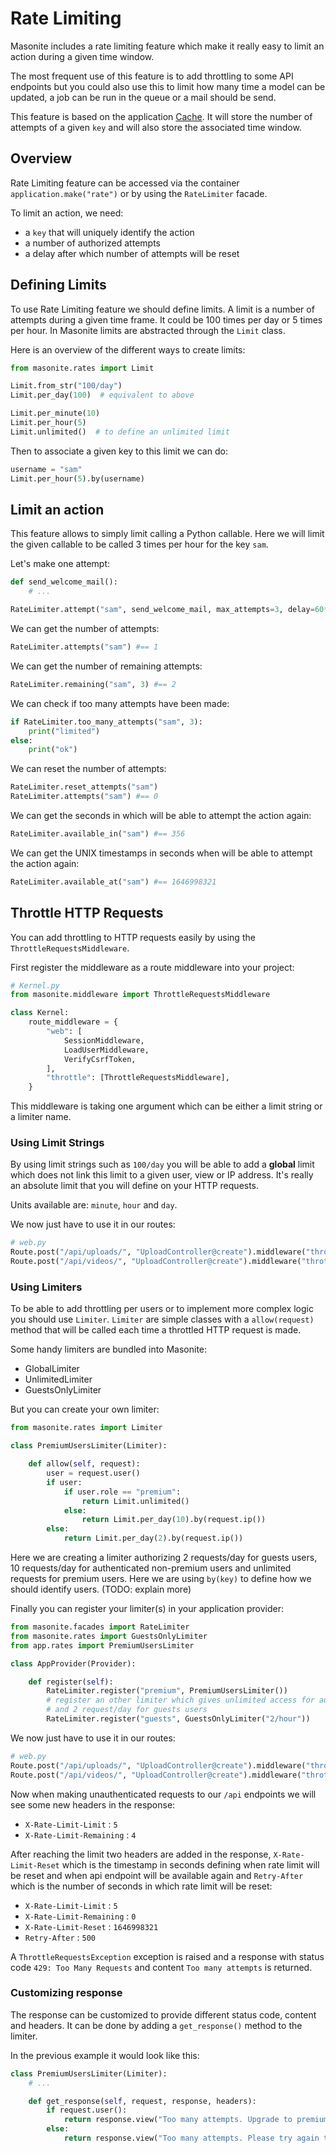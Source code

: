 # Rate Limiting

Masonite includes a rate limiting feature which make it really easy to limit an action during a given time window.

The most frequent use of this feature is to add throttling to some API endpoints but you could also
use this to limit how many time a model can be updated, a job can be run in the queue or a mail should be send.

This feature is based on the application [Cache](/cache.md). It will store the number of attempts of a given `key` and will also
store the associated time window.


## Overview

Rate Limiting feature can be accessed via the container `application.make("rate")` or by using the `RateLimiter` facade.

To limit an action, we need:

- a `key` that will uniquely identify the action
- a number of authorized attempts
- a delay after which number of attempts will be reset


## Defining Limits

To use Rate Limiting feature we should define limits. A limit is a number of attempts during a given time frame. It could
be 100 times per day or 5 times per hour. In Masonite limits are abstracted through the `Limit` class.

Here is an overview of the different ways to create limits:
```python
from masonite.rates import Limit

Limit.from_str("100/day")
Limit.per_day(100)  # equivalent to above

Limit.per_minute(10)
Limit.per_hour(5)
Limit.unlimited()  # to define an unlimited limit
```

Then to associate a given key to this limit we can do:
```python
username = "sam"
Limit.per_hour(5).by(username)
```

## Limit an action

This feature allows to simply limit calling a Python callable. Here we will limit the given callable to be called 3 times per hour for the key `sam`.

Let's make one attempt:
```python
def send_welcome_mail():
    # ...

RateLimiter.attempt("sam", send_welcome_mail, max_attempts=3, delay=60*60)
```

We can get the number of attempts:
```python
RateLimiter.attempts("sam") #== 1
```

We can get the number of remaining attempts:
```python
RateLimiter.remaining("sam", 3) #== 2
```

We can check if too many attempts have been made:

```python
if RateLimiter.too_many_attempts("sam", 3):
    print("limited")
else:
    print("ok")
```

We can reset the number of attempts:
```python
RateLimiter.reset_attempts("sam")
RateLimiter.attempts("sam") #== 0
```

We can get the seconds in which will be able to attempt the action again:
```python
RateLimiter.available_in("sam") #== 356
```

We can get the UNIX timestamps in seconds when will be able to attempt the action again:
```python
RateLimiter.available_at("sam") #== 1646998321
```


## Throttle HTTP Requests

You can add throttling to HTTP requests easily by using the `ThrottleRequestsMiddleware`.

First register the middleware as a route middleware into your project:

```python
# Kernel.py
from masonite.middleware import ThrottleRequestsMiddleware

class Kernel:
    route_middleware = {
        "web": [
            SessionMiddleware,
            LoadUserMiddleware,
            VerifyCsrfToken,
        ],
        "throttle": [ThrottleRequestsMiddleware],
    }
```

This middleware is taking one argument which can be either a limit string or a limiter name.

### Using Limit Strings

By using limit strings such as `100/day` you will be able to add a **global** limit which does not link this limit to a given user, view or IP address. It's really an absolute limit that you will define on your HTTP requests.

Units available are: `minute`, `hour` and `day`.

We now just have to use it in our routes:
```python
# web.py
Route.post("/api/uploads/", "UploadController@create").middleware("throttle:100/day")
Route.post("/api/videos/", "UploadController@create").middleware("throttle:10/minute")
```

### Using Limiters

To be able to add throttling per users or to implement more complex logic you should use `Limiter`. `Limiter` are simple classes with a `allow(request)` method that will be called each time a throttled HTTP request is made.

Some handy limiters are bundled into Masonite:

- GlobalLimiter
- UnlimitedLimiter
- GuestsOnlyLimiter

But you can create your own limiter:

```python
from masonite.rates import Limiter

class PremiumUsersLimiter(Limiter):

    def allow(self, request):
        user = request.user()
        if user:
            if user.role == "premium":
                return Limit.unlimited()
            else:
                return Limit.per_day(10).by(request.ip())
        else:
            return Limit.per_day(2).by(request.ip())
```

Here we are creating a limiter authorizing 2 requests/day for guests users, 10 requests/day for authenticated non-premium users and unlimited requests for premium users.
Here we are using `by(key)` to define how we should identify users. (TODO: explain more)

Finally you can register your limiter(s) in your application provider:

```python
from masonite.facades import RateLimiter
from masonite.rates import GuestsOnlyLimiter
from app.rates import PremiumUsersLimiter

class AppProvider(Provider):

    def register(self):
        RateLimiter.register("premium", PremiumUsersLimiter())
        # register an other limiter which gives unlimited access for authenticated users
        # and 2 request/day for guests users
        RateLimiter.register("guests", GuestsOnlyLimiter("2/hour"))
```

We now just have to use it in our routes:

```python
# web.py
Route.post("/api/uploads/", "UploadController@create").middleware("throttle:premium")
Route.post("/api/videos/", "UploadController@create").middleware("throttle:guests")
```

Now when making unauthenticated requests to our `/api` endpoints we will see some new headers in the response:
- `X-Rate-Limit-Limit` : `5`
- `X-Rate-Limit-Remaining` : `4`

After reaching the limit two headers are added in the response, `X-Rate-Limit-Reset` which is the timestamp in seconds defining when rate limit will be reset and when api endpoint will be available again and `Retry-After` which is the number of seconds in which rate limit will be reset:
- `X-Rate-Limit-Limit` : `5`
- `X-Rate-Limit-Remaining` : `0`
- `X-Rate-Limit-Reset` : `1646998321`
- `Retry-After` : `500`

A `ThrottleRequestsException` exception is raised and a response with status code `429: Too Many Requests` and content `Too many attempts` is returned.

### Customizing response

The response can be customized to provide different status code, content and headers. It can be done by adding a `get_response()` method to the limiter.

In the previous example it would look like this:

```python
class PremiumUsersLimiter(Limiter):
    # ...

    def get_response(self, request, response, headers):
        if request.user():
            return response.view("Too many attempts. Upgrade to premium account to remove limitations.", 400)
        else:
            return response.view("Too many attempts. Please try again tomorrow or create an account.", 400)
```
